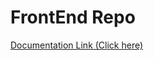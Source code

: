 # FrontEnd Repo

<a href="https://drive.google.com/file/d/1vk0V0PENaPM_B10kBPp_At8qJa6lKhbv/view?usp=sharing">Documentation Link (Click here)</a>